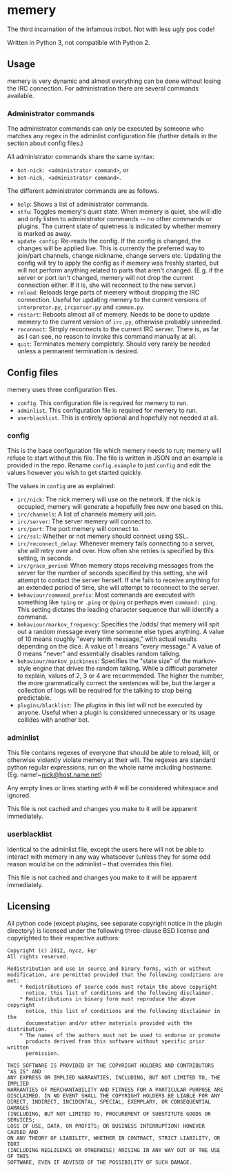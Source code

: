memery
======

The third incarnation of the infamous ircbot. Not with less ugly pos code!

Written in Python 3, not compatible with Python 2.


Usage
-----

memery is very dynamic and almost everything can be done without losing the IRC
connection. For administration there are several commands available.

### Administrator commands

The administrator commands can only be executed by someone who matches any
regex in the adminlist configuration file (further details in the section
about config files.)

All administrator commands share the same syntax:

* `bot-nick: <administrator command>`, or
* `bot-nick, <administrator command>`.

The different administrator commands are as follows.

* `help`: Shows a list of administrator commands.
* `stfu`: Toggles memery's *quiet* state. When memery is quiet, she will idle
and only listen to administrator commands -- no other commands or plugins. The
current state of quietness is indicated by whether memery is marked as away.
* `update config`: Re-reads the config. If the config is changed, the changes
will be applied live. This is currently the preferred way to join/part channels,
change nickname, change servers etc. Updating the config will try to apply the
config as if memery was freshly started, but will not perform anything related
to parts that aren't changed. (E.g. if the server or port isn't changed, memery
will not drop the current connection either. If it is, she will reconnect to
the new server.)
* `reload`: Reloads large parts of memery without dropping the IRC connection.
Useful for updating memery to the current versions of `interpretor.py`,
`ircparser.py` and `common.py`.
* `restart`: Reboots almost all of memery. Needs to be done to update memery to
the current version of `irc.py`, otherwise probably unneeded.
* `reconnect`: Simply reconnects to the current IRC server. There is, as far as
I can see, no reason to invoke this command manually at all.
* `quit`: Terminates memery completely. Should very rarely be needed unless a
permanent termination is desired.


Config files
------------

memery uses three configuration files.

* `config`. This configuration file is required for memery to run.
* `adminlist`. This configuration file is required for memery to run.
* `userblacklist`. This is entirely optional and hopefully not needed at all.

### config

This is the base configuration file which memery needs to run; memery will
refuse to start without this file. The file is written in JSON and an example
is provided in the repo. Rename `config.example` to just `config` and edit the
values however you wish to get started quickly.

The values in `config` are as explained:

* `irc/nick`: The nick memery will use on the network. If the nick is occupied,
memery will generate a hopefully free new one based on this.
* `irc/channels`: A list of channels memery will join.
* `irc/server`: The server memery will connect to.
* `irc/port`: The port memery will connect to.
* `irc/ssl`: Whether or not memery should connect using SSL.
* `irc/reconnect_delay`: Whenever memery fails connecting to a server, she will
retry over and over. How often she retries is specified by this setting,
in seconds.
* `irc/grace_period`: When memery stops receiving messages from the server for
the number of seconds specified by this setting, she will attempt to contact
the server herself. If she fails to receive anything for an extended period
of time, she will attempt to reconnect to the server.
* `behaviour/command_prefix`: Most commands are executed with something like `!ping`
or `.ping` or `@ping` or perhaps even `command: ping`. This setting dictates
the leading character sequence that will identify a command.
* `behaviour/markov_frequency`: Specifies the /odds/ that memery will spit out a
random message every time someone else types anything. A value of 10 means roughly
"every tenth message," with actual results depending on the dice. A value of 1
means "every message." A value of 0 means "never" and essentially disables random
talking.
* `behaviour/markov_pickiness`: Specifies the "state size" of the markov-style
engine that drives the random talking. While a difficult parameter to explain,
values of 2, 3 or 4 are recommended. The higher the number, the more grammatically
correct the sentences will be, but the larger a collection of logs will be required
for the talking to stop being predictable.
* `plugins/blacklist`: The *plugins* in this list will not be executed by
anyone. Useful when a plugin is considered unnecessary or its usage collides with
another bot.


### adminlist

This file contains regexes of everyone that should be able to reload, kill,
or otherwise violently violate memery at their will. The regexes are standard
python regular expressions, run on the whole name including hostname.
(Eg. name!~nick@host.name.net)

Any empty lines or lines starting with # will be considered whitespace and
ignored.

This file is not cached and changes you make to it will be apparent
immediately.


### userblacklist

Identical to the adminlist file, except the users here will not be able to
interact with memery in any way whatsoever (unless they for some odd reason
would be on the adminlist – that overrides this file).

This file is not cached and changes you make to it will be apparent
immediately.



Licensing
---------

All python code (except plugins, see separate copyright notice in the plugin 
directory) is licensed under the following three-clause BSD license and 
copyrighted to their respective authors:

    Copyright (c) 2012, nycz, kqr
    All rights reserved.

    Redistribution and use in source and binary forms, with or without
    modification, are permitted provided that the following conditions are met:
        * Redistributions of source code must retain the above copyright
          notice, this list of conditions and the following disclaimer.
        * Redistributions in binary form must reproduce the above copyright
          notice, this list of conditions and the following disclaimer in the
          documentation and/or other materials provided with the distribution.
        * The names of the authors must not be used to endorse or promote
          products derived from this software without specific prior written
          permission.

    THIS SOFTWARE IS PROVIDED BY THE COPYRIGHT HOLDERS AND CONTRIBUTORS "AS IS" AND
    ANY EXPRESS OR IMPLIED WARRANTIES, INCLUDING, BUT NOT LIMITED TO, THE IMPLIED
    WARRANTIES OF MERCHANTABILITY AND FITNESS FOR A PARTICULAR PURPOSE ARE
    DISCLAIMED. IN NO EVENT SHALL THE COPYRIGHT HOLDERS BE LIABLE FOR ANY
    DIRECT, INDIRECT, INCIDENTAL, SPECIAL, EXEMPLARY, OR CONSEQUENTIAL DAMAGES
    (INCLUDING, BUT NOT LIMITED TO, PROCUREMENT OF SUBSTITUTE GOODS OR SERVICES;
    LOSS OF USE, DATA, OR PROFITS; OR BUSINESS INTERRUPTION) HOWEVER CAUSED AND
    ON ANY THEORY OF LIABILITY, WHETHER IN CONTRACT, STRICT LIABILITY, OR TORT
    (INCLUDING NEGLIGENCE OR OTHERWISE) ARISING IN ANY WAY OUT OF THE USE OF THIS
    SOFTWARE, EVEN IF ADVISED OF THE POSSIBILITY OF SUCH DAMAGE.

